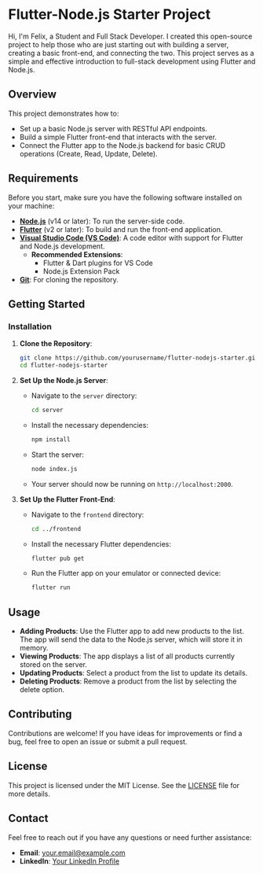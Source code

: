 # Flutter-Node.js Starter Project

Hi, I'm Felix, a Student and Full Stack Developer. I created this open-source project to help those who are just starting out with building a server, creating a basic front-end, and connecting the two. This project serves as a simple and effective introduction to full-stack development using Flutter and Node.js.

## Overview

This project demonstrates how to:

- Set up a basic Node.js server with RESTful API endpoints.
- Build a simple Flutter front-end that interacts with the server.
- Connect the Flutter app to the Node.js backend for basic CRUD operations (Create, Read, Update, Delete).

## Requirements

Before you start, make sure you have the following software installed on your machine:

- **[Node.js](https://nodejs.org/)** (v14 or later): To run the server-side code.
- **[Flutter](https://flutter.dev/docs/get-started/install)** (v2 or later): To build and run the front-end application.
- **[Visual Studio Code (VS Code)](https://code.visualstudio.com/)**: A code editor with support for Flutter and Node.js development.
  - **Recommended Extensions**:
    - Flutter & Dart plugins for VS Code
    - Node.js Extension Pack
- **[Git](https://git-scm.com/)**: For cloning the repository.

## Getting Started

### Installation

1. **Clone the Repository**:
   ```bash
   git clone https://github.com/yourusername/flutter-nodejs-starter.git
   cd flutter-nodejs-starter
   ```

2. **Set Up the Node.js Server**:
   - Navigate to the `server` directory:
     ```bash
     cd server
     ```
   - Install the necessary dependencies:
     ```bash
     npm install
     ```
   - Start the server:
     ```bash
     node index.js
     ```
   - Your server should now be running on `http://localhost:2000`.

3. **Set Up the Flutter Front-End**:
   - Navigate to the `frontend` directory:
     ```bash
     cd ../frontend
     ```
   - Install the necessary Flutter dependencies:
     ```bash
     flutter pub get
     ```
   - Run the Flutter app on your emulator or connected device:
     ```bash
     flutter run
     ```

## Usage

- **Adding Products**: Use the Flutter app to add new products to the list. The app will send the data to the Node.js server, which will store it in memory.
- **Viewing Products**: The app displays a list of all products currently stored on the server.
- **Updating Products**: Select a product from the list to update its details.
- **Deleting Products**: Remove a product from the list by selecting the delete option.

## Contributing

Contributions are welcome! If you have ideas for improvements or find a bug, feel free to open an issue or submit a pull request.

## License

This project is licensed under the MIT License. See the [LICENSE](LICENSE) file for more details.

## Contact

Feel free to reach out if you have any questions or need further assistance:
- **Email**: your.email@example.com
- **LinkedIn**: [Your LinkedIn Profile](https://www.linkedin.com/in/yourprofile/)

